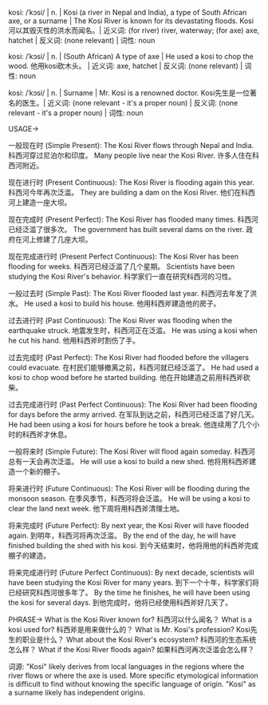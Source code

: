 kosi: /ˈkɔsi/ | n. |  Kosi (a river in Nepal and India), a type of South African axe, or a surname | The Kosi River is known for its devastating floods.  Kosi河以其毁灭性的洪水而闻名。| 近义词: (for river) river, waterway; (for axe) axe, hatchet | 反义词: (none relevant) | 词性: noun

kosi: /ˈkɔsi/ | n. | (South African) A type of axe | He used a kosi to chop the wood. 他用kosi砍木头。 | 近义词: axe, hatchet | 反义词: (none relevant) | 词性: noun

kosi: /ˈkɔsi/ | n. | Surname |  Mr. Kosi is a renowned doctor.  Kosi先生是一位著名的医生。| 近义词: (none relevant - it's a proper noun) | 反义词: (none relevant - it's a proper noun) | 词性: noun



USAGE->

一般现在时 (Simple Present):
The Kosi River flows through Nepal and India.  科西河穿过尼泊尔和印度。
Many people live near the Kosi River. 许多人住在科西河附近。


现在进行时 (Present Continuous):
The Kosi River is flooding again this year.  科西河今年再次泛滥。
They are building a dam on the Kosi River.  他们在科西河上建造一座大坝。


现在完成时 (Present Perfect):
The Kosi River has flooded many times.  科西河已经泛滥了很多次。
The government has built several dams on the river. 政府在河上修建了几座大坝。


现在完成进行时 (Present Perfect Continuous):
The Kosi River has been flooding for weeks. 科西河已经泛滥了几个星期。
Scientists have been studying the Kosi River's behavior. 科学家们一直在研究科西河的习性。


一般过去时 (Simple Past):
The Kosi River flooded last year.  科西河去年发了洪水。
He used a kosi to build his house. 他用科西斧建造他的房子。


过去进行时 (Past Continuous):
The Kosi River was flooding when the earthquake struck.  地震发生时，科西河正在泛滥。
He was using a kosi when he cut his hand.  他用科西斧时割伤了手。


过去完成时 (Past Perfect):
The Kosi River had flooded before the villagers could evacuate. 在村民们能够撤离之前，科西河就已经泛滥了。
He had used a kosi to chop wood before he started building. 他在开始建造之前用科西斧砍柴。


过去完成进行时 (Past Perfect Continuous):
The Kosi River had been flooding for days before the army arrived.  在军队到达之前，科西河已经泛滥了好几天。
He had been using a kosi for hours before he took a break.  他连续用了几个小时的科西斧才休息。


一般将来时 (Simple Future):
The Kosi River will flood again someday.  科西河总有一天会再次泛滥。
He will use a kosi to build a new shed.  他将用科西斧建造一个新的棚子。


将来进行时 (Future Continuous):
The Kosi River will be flooding during the monsoon season.  在季风季节，科西河将会泛滥。
He will be using a kosi to clear the land next week. 他下周将用科西斧清理土地。


将来完成时 (Future Perfect):
By next year, the Kosi River will have flooded again. 到明年，科西河将再次泛滥。
By the end of the day, he will have finished building the shed with his kosi. 到今天结束时，他将用他的科西斧完成棚子的建造。


将来完成进行时 (Future Perfect Continuous):
By next decade, scientists will have been studying the Kosi River for many years. 到下一个十年，科学家们将已经研究科西河很多年了。
By the time he finishes, he will have been using the kosi for several days.  到他完成时，他将已经使用科西斧好几天了。


PHRASE->
What is the Kosi River known for?  科西河以什么闻名？
What is a kosi used for?  科西斧是用来做什么的？
What is Mr. Kosi's profession?  Kosi先生的职业是什么？
What about the Kosi River's ecosystem? 科西河的生态系统怎么样？
What if the Kosi River floods again?  如果科西河再次泛滥会怎么样？


词源:  "Kosi" likely derives from local languages in the regions where the river flows or where the axe is used. More specific etymological information is difficult to find without knowing the specific language of origin.  "Kosi" as a surname likely has independent origins.
